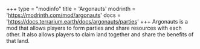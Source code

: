 +++
type = "modinfo"
title = 'Argonauts'
modrinth = 'https://modrinth.com/mod/argonauts'
docs = 'https://docs.terrarium.earth/docs/argonauts/parties'
+++
Argonauts is a mod that allows players to form parties and share resources with each other. It also allows players to claim land together and share the benefits of that land.
